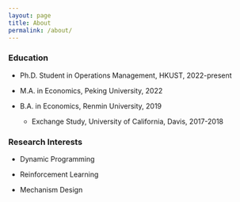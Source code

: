 ```yaml
---
layout: page
title: About
permalink: /about/
---
```


### Education

  * Ph.D. Student in Operations Management, HKUST, 2022-present

  * M.A. in Economics, Peking University, 2022

  * B.A. in Economics, Renmin University, 2019

    * Exchange Study, University of California, Davis, 2017-2018

### Research Interests

  * Dynamic Programming

  * Reinforcement Learning

  * Mechanism Design
